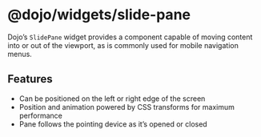 <span class="citation" data-cites="dojo/widgets/slide-pane"><span class="citation" data-cites="dojo/widgets/slide-pane"><span class="citation" data-cites="dojo/widgets/slide-pane">@dojo/widgets/slide-pane</span></span></span>
=================================================================================================================================================================================================================================

Dojo’s `SlidePane` widget provides a component capable of moving content into or out of the viewport, as is commonly used for mobile navigation menus.

Features
--------

-   Can be positioned on the left or right edge of the screen
-   Position and animation powered by CSS transforms for maximum performance
-   Pane follows the pointing device as it’s opened or closed
